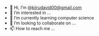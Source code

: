 - 👋 Hi, I’m @kiirudavid00@gmail.com 
- 👀 I’m interested in ...
- 🌱 I’m currently learning computer science
- 💞️ I’m looking to collaborate on ...
- 📫 How to reach me ...

<!---
Davidkiiru11/Davidkiiru11 is a ✨ special ✨ repository because its `README.md` (this file) appears on your GitHub profile.
You can click the Preview link to take a look at your changes.
--->
